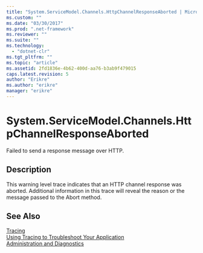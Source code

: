 ```yaml
---
title: "System.ServiceModel.Channels.HttpChannelResponseAborted | Microsoft Docs"
ms.custom: ""
ms.date: "03/30/2017"
ms.prod: ".net-framework"
ms.reviewer: ""
ms.suite: ""
ms.technology: 
  - "dotnet-clr"
ms.tgt_pltfrm: ""
ms.topic: "article"
ms.assetid: 2fd1836e-4b62-400d-aa76-b3ab9f479015
caps.latest.revision: 5
author: "Erikre"
ms.author: "erikre"
manager: "erikre"
---
```

# System.ServiceModel.Channels.HttpChannelResponseAborted
Failed to send a response message over HTTP.  
  
## Description  
 This warning level trace indicates that an HTTP channel response was aborted. Additional information in this trace will reveal the reason or the message passed to the Abort method.  
  
## See Also  
 [Tracing](../../../../../docs/framework/wcf/diagnostics/tracing/index.md)   
 [Using Tracing to Troubleshoot Your Application](../../../../../docs/framework/wcf/diagnostics/tracing/using-tracing-to-troubleshoot-your-application.md)   
 [Administration and Diagnostics](../../../../../docs/framework/wcf/diagnostics/index.md)